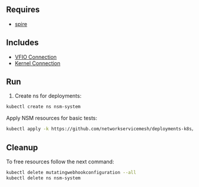 ## Requires

- [spire](../spire)

## Includes

- [VFIO Connection](../use-cases/Vfio2Noop)
- [Kernel Connection](../use-cases/SriovKernel2Noop)

## Run

1. Create ns for deployments:
```bash
kubectl create ns nsm-system
```

Apply NSM resources for basic tests:
```bash
kubectl apply -k https://github.com/networkservicemesh/deployments-k8s/examples/sriov?ref=e4d7855873001ff0a67b9d2de54c9a7c49ef122b
```

## Cleanup

To free resources follow the next command:
```bash
kubectl delete mutatingwebhookconfiguration --all
kubectl delete ns nsm-system
```

